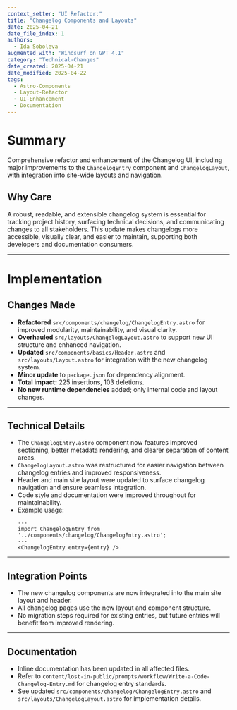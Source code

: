 ```yaml
---
context_setter: "UI Refactor:"
title: "Changelog Components and Layouts"
date: 2025-04-21
date_file_index: 1
authors:
  - Ida Soboleva
augmented_with: "Windsurf on GPT 4.1"
category: "Technical-Changes"
date_created: 2025-04-21
date_modified: 2025-04-22
tags:
  - Astro-Components
  - Layout-Refactor
  - UI-Enhancement
  - Documentation
---
```


# Summary

Comprehensive refactor and enhancement of the Changelog UI, including major improvements to the `ChangelogEntry` component and `ChangelogLayout`, with integration into site-wide layouts and navigation.


## Why Care

A robust, readable, and extensible changelog system is essential for tracking project history, surfacing technical decisions, and communicating changes to all stakeholders. This update makes changelogs more accessible, visually clear, and easier to maintain, supporting both developers and documentation consumers.

***

# Implementation

## Changes Made

- **Refactored** `src/components/changelog/ChangelogEntry.astro` for improved modularity, maintainability, and visual clarity.
- **Overhauled** `src/layouts/ChangelogLayout.astro` to support new UI structure and enhanced navigation.
- **Updated** `src/components/basics/Header.astro` and `src/layouts/Layout.astro` for integration with the new changelog system.
- **Minor update** to `package.json` for dependency alignment.
- **Total impact:** 225 insertions, 103 deletions.
- **No new runtime dependencies** added; only internal code and layout changes.

***

## Technical Details

- The `ChangelogEntry.astro` component now features improved sectioning, better metadata rendering, and clearer separation of content areas.
- `ChangelogLayout.astro` was restructured for easier navigation between changelog entries and improved responsiveness.
- Header and main site layout were updated to surface changelog navigation and ensure seamless integration.
- Code style and documentation were improved throughout for maintainability.
- Example usage:
  ```astro
  ---
  import ChangelogEntry from '../components/changelog/ChangelogEntry.astro';
  ---
  <ChangelogEntry entry={entry} />
  ```

***

## Integration Points

- The new changelog components are now integrated into the main site layout and header.
- All changelog pages use the new layout and component structure.
- No migration steps required for existing entries, but future entries will benefit from improved rendering.

***

## Documentation

- Inline documentation has been updated in all affected files.
- Refer to `content/lost-in-public/prompts/workflow/Write-a-Code-Changelog-Entry.md` for changelog entry standards.
- See updated `src/components/changelog/ChangelogEntry.astro` and `src/layouts/ChangelogLayout.astro` for implementation details.

